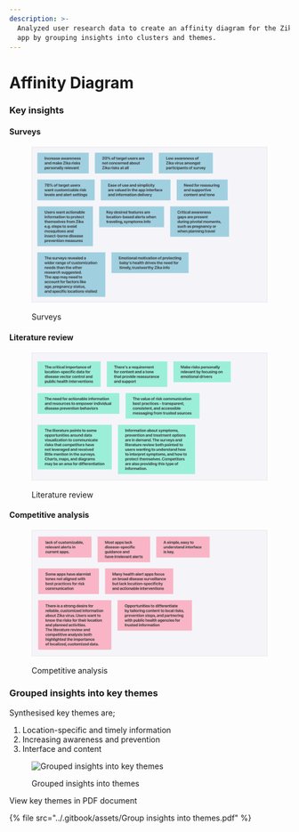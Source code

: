 ```yaml
---
description: >-
  Analyzed user research data to create an affinity diagram for the Zika alert
  app by grouping insights into clusters and themes.
---
```


# Affinity Diagram

### Key insights

#### Surveys

<div data-full-width="true">

<figure><picture><source srcset="../.gitbook/assets/Surveys-dark.png" media="(prefers-color-scheme: dark)"><img src="../.gitbook/assets/Surveys.png" alt="Surveys"></picture><figcaption><p>Surveys</p></figcaption></figure>

</div>

#### Literature review

<div data-full-width="true">

<figure><picture><source srcset="../.gitbook/assets/Literature review-dark.png" media="(prefers-color-scheme: dark)"><img src="../.gitbook/assets/Literature review.png" alt="Literature review"></picture><figcaption><p>Literature review</p></figcaption></figure>

</div>

#### Competitive analysis

<figure><picture><source srcset="../.gitbook/assets/Competitive analysis-dark.png" media="(prefers-color-scheme: dark)"><img src="../.gitbook/assets/Competitive analysis.png" alt="Competitive analysis"></picture><figcaption><p>Competitive analysis</p></figcaption></figure>

### Grouped insights into key themes

Synthesised key themes are;&#x20;

1. Location-specific and timely information
2. Increasing awareness and prevention
3. Interface and content

<div data-full-width="true">

<figure><picture><source srcset="../.gitbook/assets/Group insights into themes-dark.png" media="(prefers-color-scheme: dark)"><img src="../.gitbook/assets/Group insights into themes.png" alt="Grouped insights into key themes"></picture><figcaption><p>Grouped insights into themes</p></figcaption></figure>

</div>

View key themes in PDF document

{% file src="../.gitbook/assets/Group insights into themes.pdf" %}
